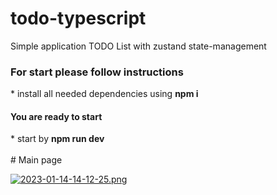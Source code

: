 # todo-typescript
Simple application TODO List with zustand state-management
</br>
<h3>For start please follow instructions </h3>
* install all needed dependencies using <b> npm i </b> <br/>
<h4>You are ready to start</h4>
* start by <b>npm run dev</b> </br>
</br>
# Main page

[![2023-01-14-14-12-25.png](https://i.postimg.cc/qqTH7jqN/2023-01-14-14-12-25.png)](https://postimg.cc/jwZFg6zT)
